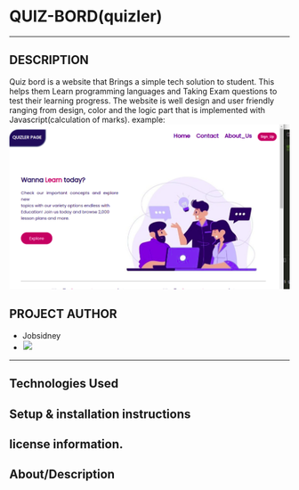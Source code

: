 # QUIZ-BORD(quizler)
***
## DESCRIPTION
Quiz bord  is a website that Brings a simple tech solution to student. This helps them Learn programming languages and Taking Exam questions to test their learning progress. The website is well design and user friendly ranging from design, color and the logic part that is implemented with Javascript(calculation of marks).
 example:
<img src="./assets/images/quiz1.png">

## PROJECT AUTHOR
- Jobsidney
- [<img style="border: 1px solid white;" src="./assets/images/job.jpg">](https://github.com/Jobsidney/)
***

## Technologies Used

## Setup & installation instructions

## license information. 

## About/Description




  
